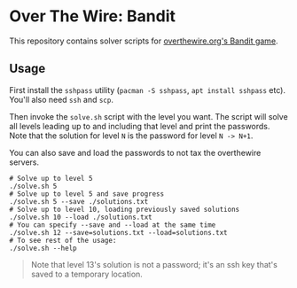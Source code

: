 # Over The Wire: Bandit
This repository contains solver scripts for [overthewire.org's Bandit game](https://overthewire.org/wargames/bandit/).

## Usage
First install the `sshpass` utility (`pacman -S sshpass`, `apt install sshpass` etc).
You'll also need `ssh` and `scp`.

Then invoke the `solve.sh` script with the level you want. The script will solve all levels leading up to and including that level and print the passwords.
Note that the solution for level `N` is the password for level `N -> N+1`.

You can also save and load the passwords to not tax the overthewire servers.

```shell
# Solve up to level 5
./solve.sh 5
# Solve up to level 5 and save progress
./solve.sh 5 --save ./solutions.txt
# Solve up to level 10, loading previously saved solutions
./solve.sh 10 --load ./solutions.txt
# You can specify --save and --load at the same time
./solve.sh 12 --save=solutions.txt --load=solutions.txt
# To see rest of the usage:
./solve.sh --help
```

> Note that level 13's solution is not a password; it's an ssh key that's saved to a temporary location.
